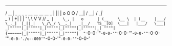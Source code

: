    ___                                     _  _             ___     ___     ___   
  / __|   _  _    _ _    __ __ __ __ _    | || |    o O O  / __|   / __|   / __|  
  \__ \  | +| |  | ' \   \ V  V // _` |    \_, |   o      | (__    \__ \  | (__   
  |___/   \_,_|  |_||_|   \_/\_/ \__,_|   _|__/   TS__[O]  \___|   |___/   \___|  
_|"""""|_|"""""|_|"""""|_|"""""|_|"""""|_| """"| {======|_|"""""|_|"""""|_|"""""| 
"`-0-0-'"`-0-0-'"`-0-0-'"`-0-0-'"`-0-0-'"`-0-0-'./o--000'"`-0-0-'"`-0-0-'"`-0-0-' 

